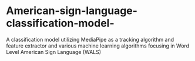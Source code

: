 # American-sign-language-classification-model-
A classification model utilizing MediaPipe as a tracking algorithm and feature extractor and various machine learning algorithms focusing in Word Level American Sign Language (WALS)
